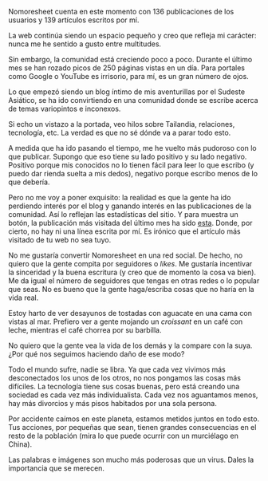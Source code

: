 Nomoresheet cuenta en este momento con 136 publicaciones de los usuarios y 139 artículos escritos por mí. 

La web continúa siendo un espacio pequeño y creo que refleja mi carácter: nunca me he sentido a gusto entre multitudes. 

Sin embargo, la comunidad está creciendo poco a poco. Durante el último mes se han rozado picos de 250 páginas vistas en un día. Para portales como Google o YouTube es irrisorio, para mí, es un gran número de ojos.

Lo que empezó siendo un blog íntimo de mis aventurillas por el Sudeste Asiático, se ha ido convirtiendo en una comunidad donde se escribe acerca de temas variopintos e inconexos.

Si echo un vistazo a la portada, veo hilos sobre Tailandia, relaciones, tecnología, etc. La verdad es que no sé dónde va a parar todo esto. 

A medida que ha ido pasando el tiempo, me he vuelto más pudoroso con lo que publicar. Supongo que eso tiene su lado positivo y su lado negativo. Positivo porque mis conocidos no lo tienen fácil para leer lo que escribo (y puedo dar rienda suelta a mis dedos), negativo porque escribo menos de lo que debería.

Pero no me voy a poner exquisito: la realidad es que la gente ha ido perdiendo interés por el blog y ganando interés en las publicaciones de la comunidad. Así lo reflejan las estadísticas del sitio. Y para muestra un botón, la publicación más visitada del último mes ha sido [esta](https://nomoresheet.es/comunidad/post/-LlX8Uk0MHzqoC-rBHEq). Donde, por cierto, no hay ni una línea escrita por mí. Es irónico que el artículo más visitado de tu web no sea tuyo.

No me gustaría convertir Nomoresheet en una red social. De hecho, no quiero que la gente compita por seguidores o *likes*. Me gustaría incentivar la sinceridad y la buena escritura (y creo que de momento la cosa va bien). Me da igual el número de seguidores que tengas en otras redes o lo popular que seas. No es bueno que la gente haga/escriba cosas que no haría en la vida real. 

Estoy harto de ver desayunos de tostadas con aguacate en una cama con vistas al mar. Prefiero ver a gente mojando un *croissant* en un café con leche, mientras el café chorrea por su barbilla. 

No quiero que la gente vea la vida de los demás y la compare con la suya. ¿Por qué nos seguimos haciendo daño de ese modo?

Todo el mundo sufre, nadie se libra. Ya que cada vez vivimos más desconectados los unos de los otros, no nos pongamos las cosas más difíciles. La tecnología tiene sus cosas buenas, pero está creando una sociedad es cada vez más individualista. Cada vez nos aguantamos menos, hay más divorcios y más pisos habitados por una sola persona. 

Por accidente caímos en este planeta, estamos metidos juntos en todo esto. Tus acciones, por pequeñas que sean, tienen grandes consecuencias en el resto de la población (mira lo que puede ocurrir con un murciélago en China). 

Las palabras e imágenes son mucho más poderosas que un virus. Dales la importancia que se merecen. 